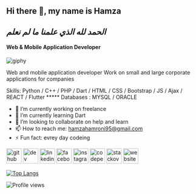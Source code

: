 ## Hi there 👋, my name is **Hamza**
## <i>الحمد لله الذي علمنا ما لم نعلم</i>
#### Web & Mobile Application Developer
![giphy](https://user-images.githubusercontent.com/96502902/219892295-368b0d80-eccb-4705-8074-3e08a5f94c0f.gif)

Web and mobile application developer
Work on small and large corporate applications for companies

Skills: Python / C++ / PHP / Dart / HTML / CSS / Bootstrap / JS / Ajax / REACT / Flutter ***** Databases : MYSQL / ORACLE

- 🔭 I’m currently working on freelance 
- 🌱 I’m currently learning Dart 
- 👯 I’m looking to collaborate on help and learn 
- 📫 How to reach me: hamzahamroni95@gmail.com 
- ⚡ Fun fact: evrey day codeing 


[<img src='https://cdn.jsdelivr.net/npm/simple-icons@3.0.1/icons/github.svg'  alt='github' height='40' >](https://github.com/hamzahamruni)  [<img src='https://cdn.jsdelivr.net/npm/simple-icons@3.0.1/icons/dev-dot-to.svg' alt='dev' height='40'>](https://dev.to/hamzahamruni)  [<img src='https://cdn.jsdelivr.net/npm/simple-icons@3.0.1/icons/linkedin.svg' alt='linkedin' height='40'>](https://www.linkedin.com/in/hamzahamruni/)  [<img src='https://cdn.jsdelivr.net/npm/simple-icons@3.0.1/icons/facebook.svg' alt='facebook' height='40'>](https://www.facebook.com/hamza.hamroni.1)  [<img src='https://cdn.jsdelivr.net/npm/simple-icons@3.0.1/icons/instagram.svg' alt='instagram' height='40'>](https://www.instagram.com/hamza_hamruni/)  [<img src='https://cdn.jsdelivr.net/npm/simple-icons@3.0.1/icons/codepen.svg' alt='codepen' height='40'>](https://codepen.io/hamza-hamruni)  [<img src='https://cdn.jsdelivr.net/npm/simple-icons@3.0.1/icons/stackoverflow.svg' alt='stackoverflow' height='40'>](https://stackoverflow.com/users/hamza-hamroni)  [<img src='https://cdn.jsdelivr.net/npm/simple-icons@3.0.1/icons/icloud.svg' alt='website' height='40'>](https://summerland.ly/)  



[![Top Langs](https://github-readme-stats.vercel.app/api/top-langs/?username=hamzahamruni)](https://github.com/hamzahamruni)

![Profile views](https://gpvc.arturio.dev/hamzahamruni)  
